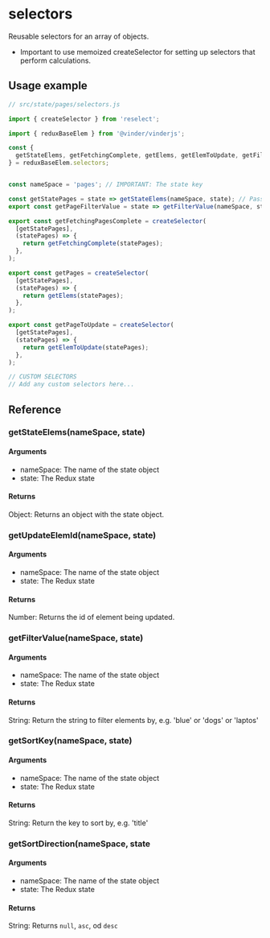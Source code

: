 # selectors

Reusable selectors for an array of objects.

- Important to use memoized createSelector for setting up selectors that perform calculations.

## Usage example

```javascript
// src/state/pages/selectors.js

import { createSelector } from 'reselect';

import { reduxBaseElem } from '@vinder/vinderjs';

const {
  getStateElems, getFetchingComplete, getElems, getElemToUpdate, getFilterValue,
} = reduxBaseElem.selectors;


const nameSpace = 'pages'; // IMPORTANT: The state key

const getStatePages = state => getStateElems(nameSpace, state); // Pass this state into the selector functions below
export const getPageFilterValue = state => getFilterValue(nameSpace, state);

export const getFetchingPagesComplete = createSelector(
  [getStatePages],
  (statePages) => {
    return getFetchingComplete(statePages);
  },
);

export const getPages = createSelector(
  [getStatePages],
  (statePages) => {
    return getElems(statePages);
  },
);

export const getPageToUpdate = createSelector(
  [getStatePages],
  (statePages) => {
    return getElemToUpdate(statePages);
  },
);

// CUSTOM SELECTORS
// Add any custom selectors here...

```

## Reference

### getStateElems(nameSpace, state)
#### Arguments
  * nameSpace: The name of the state object
  * state: The Redux state
#### Returns
Object: Returns an object with the state object.

### getUpdateElemId(nameSpace, state)
#### Arguments
  * nameSpace: The name of the state object
  * state: The Redux state
#### Returns
Number: Returns the id of element being updated.

### getFilterValue(nameSpace, state)
#### Arguments
  * nameSpace: The name of the state object
  * state: The Redux state
#### Returns
String: Return the string to filter elements by, e.g. 'blue' or 'dogs' or 'laptos'
  
### getSortKey(nameSpace, state)
#### Arguments
  * nameSpace: The name of the state object
  * state: The Redux state
#### Returns
String: Return the key to sort by, e.g. 'title'
  
### getSortDirection(nameSpace, state
#### Arguments
  * nameSpace: The name of the state object
  * state: The Redux state
#### Returns
String: Returns `null`, `asc`, od `desc`
